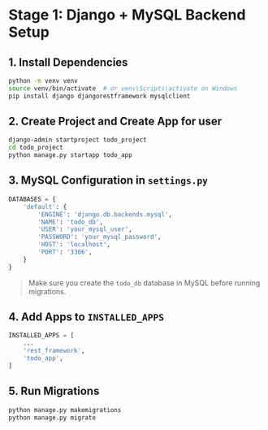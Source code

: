 
# Stage 1: Django + MySQL Backend Setup


## 1. Install Dependencies

```bash
python -m venv venv
source venv/bin/activate  # or venv\Scripts\activate on Windows
pip install django djangorestframework mysqlclient
```

## 2. Create Project and Create App for user

```bash
django-admin startproject todo_project
cd todo_project
python manage.py startapp todo_app
```

## 3. MySQL Configuration in `settings.py`

```python
DATABASES = {
    'default': {
        'ENGINE': 'django.db.backends.mysql',
        'NAME': 'todo_db',
        'USER': 'your_mysql_user',
        'PASSWORD': 'your_mysql_password',
        'HOST': 'localhost',
        'PORT': '3306',
    }
}
```

> Make sure you create the `todo_db` database in MySQL before running migrations.

## 4. Add Apps to `INSTALLED_APPS`

```python
INSTALLED_APPS = [
    ...
    'rest_framework',
    'todo_app',
]
```

## 5. Run Migrations

```bash
python manage.py makemigrations
python manage.py migrate
```
